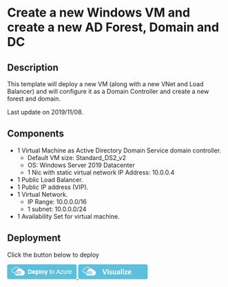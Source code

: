 # Create a new Windows VM and create a new AD Forest, Domain and DC


## Description
This template will deploy a new VM (along with a new VNet and Load Balancer) and will configure it as a Domain Controller and create a new forest and domain.

Last update on 2019/11/08.

## Components
- 1 Virtual Machine as Active Directory Domain Service domain controller.
  - Default VM size: Standard_DS2_v2
  - OS: Windows Server 2019 Datacenter
  - 1 Nic with static virtual network IP Address: 10.0.0.4
- 1 Public Load Balancer.
- 1 Public IP address (VIP).
- 1 Virtual Network.
  - IP Range: 10.0.0.0/16
  - 1 subnet: 10.0.0.0/24
- 1 Availability Set for virtual machine.


## Deployment
Click the button below to deploy

<a href="https://portal.azure.com/#create/Microsoft.Template/uri/https%3A%2F%2Fraw.githubusercontent.com%2Fwellsluo%2FAzureStack-QuickStart-Templates%2Fwellsluo-dev%2Factive-directory-new-domain%2Fazuredeploy.json" target="_blank">
    <img src="https://raw.githubusercontent.com/Azure/azure-quickstart-templates/master/1-CONTRIBUTION-GUIDE/images/deploytoazure.png"/>
</a>
<a href="http://armviz.io/#/?load=https%3A%2F%2Fraw.githubusercontent.com%2Fwellsluo%2FAzureStack-QuickStart-Templates%2Fwellsluo-dev%2Factive-directory-new-domain%2Fazuredeploy.json" target="_blank">
    <img src="https://raw.githubusercontent.com/Azure/azure-quickstart-templates/master/1-CONTRIBUTION-GUIDE/images/visualizebutton.png"/>
</a>

